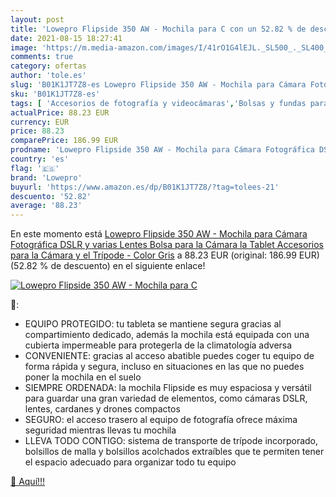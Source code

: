 ```yaml
---
layout: post
title: 'Lowepro Flipside 350 AW - Mochila para C con un 52.82 % de descuento'
date: 2021-08-15 18:27:41
image: 'https://m.media-amazon.com/images/I/41rO1G4lEJL._SL500_._SL400_.jpg'
comments: true
category: ofertas
author: 'tole.es'
slug: 'B01K1JT7Z8-es Lowepro Flipside 350 AW - Mochila para Cámara Fotográfica...'
sku: 'B01K1JT7Z8-es'
tags: [ 'Accesorios de fotografía y videocámaras','Bolsas y fundas para cámaras,  videocámaras y prismáticos','Electrónica','Fotografía y videocámaras','Mochilas para cámaras','lowepro','mochila', ]
actualPrice: 88.23 EUR
currency: EUR
price: 88.23
comparePrice: 186.99 EUR
prodname: 'Lowepro Flipside 350 AW - Mochila para Cámara Fotográfica DSLR y varias Lentes  Bolsa para la Cámara  la Tablet  Accesorios para la Cámara y el Trípode - Color Gris'
country: 'es'
flag: '🇪🇸'
brand: 'Lowepro'
buyurl: 'https://www.amazon.es/dp/B01K1JT7Z8/?tag=tolees-21'
descuento: '52.82'
average: '88.23'
---
```


En este momento está [Lowepro Flipside 350 AW - Mochila para Cámara Fotográfica DSLR y varias Lentes  Bolsa para la Cámara  la Tablet  Accesorios para la Cámara y el Trípode - Color Gris](https://www.amazon.es/dp/B01K1JT7Z8/?tag=tolees-21) a 88.23 EUR (original: 186.99 EUR) (52.82 %  de descuento) en el siguiente enlace!

[![Lowepro Flipside 350 AW - Mochila para C](https://m.media-amazon.com/images/I/41rO1G4lEJL._SL500_._SL400_.jpg)](https://www.amazon.es/dp/B01K1JT7Z8/?tag=tolees-21)

🔎:

- EQUIPO PROTEGIDO: tu tableta se mantiene segura gracias al compartimiento dedicado, además la mochila está equipada con una cubierta impermeable para protegerla de la climatología adversa
- CONVENIENTE: gracias al acceso abatible puedes coger tu equipo de forma rápida y segura, incluso en situaciones en las que no puedes poner la mochila en el suelo
- SIEMPRE ORDENADA: la mochila Flipside es muy espaciosa y versátil para guardar una gran variedad de elementos, como cámaras DSLR, lentes, cardanes y drones compactos
- SEGURO: el acceso trasero al equipo de fotografía ofrece máxima seguridad mientras llevas tu mochila
- LLEVA TODO CONTIGO: sistema de transporte de trípode incorporado, bolsillos de malla y bolsillos acolchados extraíbles que te permiten tener el espacio adecuado para organizar todo tu equipo

[🛒 Aquí!!!](https://www.amazon.es/dp/B01K1JT7Z8/?tag=tolees-21)
